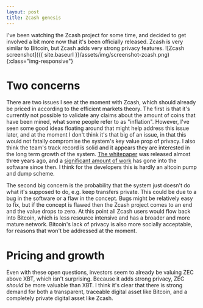 ```yaml
---
layout: post
title: Zcash genesis
---
```



I've been watching the Zcash project for some time, and decided to get involved a bit more now that it's been officially released. Zcash is very similar to Bitcoin, but Zcash adds very strong privacy features.
![Zcash screenshot]({{ site.baseurl }}/assets/img/screenshot-zcash.png){:class="img-responsive"}  

# Two concerns

There are two issues I see at the moment with Zcash, which should already be priced in according to the efficient markets theory. The first is that it's currently not possible to validate any claims about the amount of coins that have been mined, what some people refer to as "inflation". However, I've seen some good ideas floating around that might help address this issue later, and at the moment I don't think it's that big of an issue, in that this would not fatally compromise the system's key value prop of privacy. I also think the team's track record is solid and it appears they are interested in the long term growth of the system. [The whitepaper](http://zerocash-project.org/media/pdf/zerocash-extended-20140518.pdf) was released almost three years ago, and a [significant amount of work](https://github.com/zcash/zcash) has gone into the software since then. I think for the developers this is hardly an altcoin pump and dump scheme.

The second big concern is the probability that the system just doesn't do what it's supposed to do, e.g. keep transfers private. This could be due to a bug in the software or a flaw in the concept. Bugs might be relatively easy to fix, but if the concept is flawed then the Zcash project comes to an end and the value drops to zero. At this point all Zcash users would flow back into Bitcoin, which is less resource intensive and has a broader and more mature network. Bitcoin's lack of privacy is also more socially acceptable, for reasons that won't be addressed at the moment.

# Pricing and growth

Even with these open questions, investors seem to already be valuing ZEC above XBT, which isn't surprising. Because it adds strong privacy, ZEC *should* be more valuable than XBT. I think it's clear that there is strong demand for both a transparent, traceable digital asset like Bitcoin, and a completely private digital asset like Zcash.
